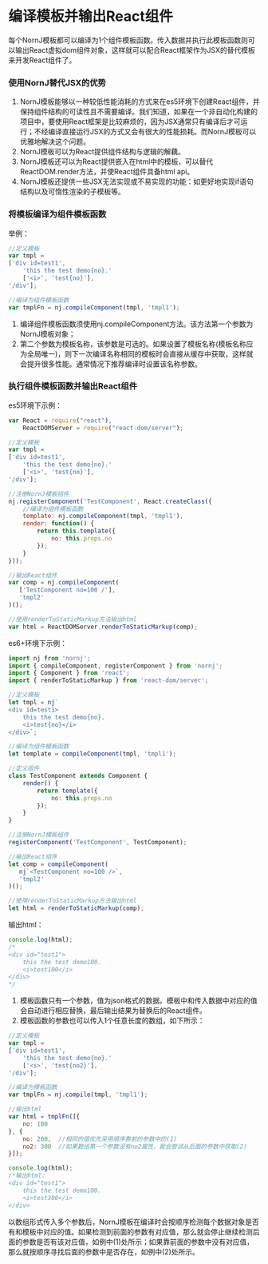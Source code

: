 # 编译模板并输出React组件

每个NornJ模板都可以编译为1个组件模板函数。传入数据并执行此模板函数则可以输出React虚拟dom组件对象，这样就可以配合React框架作为JSX的替代模板来开发React组件了。

### 使用NornJ替代JSX的优势
1. NornJ模板能够以一种较低性能消耗的方式来在es5环境下创建React组件，并保持组件结构的可读性且不需要编译。我们知道，如果在一个非自动化构建的项目中，要使用React框架是比较麻烦的，因为JSX通常只有编译后才可运行；不经编译直接运行JSX的方式又会有很大的性能损耗。而NornJ模板可以优雅地解决这个问题。
2. NornJ模板可以为React提供组件结构与逻辑的解藕。
3. NornJ模板还可以为React提供嵌入在html中的模板，可以替代ReactDOM.render方法，并使React组件具备html api。
4. NornJ模板还提供一些JSX无法实现或不易实现的功能：如更好地实现if语句结构以及可惰性渲染的子模板等。

### 将模板编译为组件模板函数

举例：
```js
//定义模板
var tmpl =
['div id=test1',
    'this the test demo{no}.'
    ['<i>', 'test{no}'],
'/div'];

//编译为组件模板函数
var tmplFn = nj.compileComponent(tmpl, 'tmpl1');
```

1. 编译组件模板函数须使用nj.compileComponent方法。该方法第一个参数为NornJ模板对象；
2. 第二个参数为模板名称，该参数是可选的。如果设置了模板名称(模板名称应为全局唯一)，则下一次编译名称相同的模板时会直接从缓存中获取，这样就会提升很多性能。通常情况下推荐编译时设置该名称参数。

### 执行组件模板函数并输出React组件

es5环境下示例：
```js
var React = require("react"),
    ReactDOMServer = require("react-dom/server");

//定义模板
var tmpl =
['div id=test1',
    'this the test demo{no}.'
    ['<i>', 'test{no}'],
'/div'];

//注册NornJ模板组件
nj.registerComponent('TestComponent', React.createClass({
    //编译为组件模板函数
    template: nj.compileComponent(tmpl, 'tmpl1'),
    render: function() {
        return this.template({
            no: this.props.no
        });
    }
}));

//输出React组件
var comp = nj.compileComponent(
   ['TestComponent no=100 /'],
   'tmpl2'
)();

//使用renderToStaticMarkup方法输出html
var html = ReactDOMServer.renderToStaticMarkup(comp);
```

es6+环境下示例：
```js
import nj from 'nornj';
import { compileComponent, registerComponent } from 'nornj';
import { Component } from 'react';
import { renderToStaticMarkup } from 'react-dom/server';

//定义模板
let tmpl = nj`
<div id=test1>
    this the test demo{no}.
    <i>test{no}</i>
</div>`;

//编译为组件模板函数
let template = compileComponent(tmpl, 'tmpl1');

//定义组件
class TestComponent extends Component {
    render() {
        return template({
            no: this.props.no
        });
    }
}

//注册NornJ模板组件
registerComponent('TestComponent', TestComponent);

//输出React组件
let comp = compileComponent(
   nj`<TestComponent no=100 />`,
   'tmpl2'
)();

//使用renderToStaticMarkup方法输出html
let html = renderToStaticMarkup(comp);
```

输出html：
```js
console.log(html);
/*
<div id="test1">
    this the test demo100.
    <i>test100</i>
</div>
*/
```

1. 模板函数只有一个参数，值为json格式的数据。模板中和传入数据中对应的值会自动进行相应替换，最后输出结果为替换后的React组件。
2. 模板函数的参数也可以传入1个任意长度的数组，如下所示：
```js
//定义模板
var tmpl =
['div id=test1',
    'this the test demo{no}.'
    ['<i>', 'test{no2}'],
'/div'];

//编译为模板函数
var tmplFn = nj.compile(tmpl, 'tmpl1');

//输出html
var html = tmplFn([{
    no: 100
}, {
    no: 200,  //相同的值优先采用顺序靠前的参数中的(1)
    no2: 300  //如果数组第一个参数没有no2属性，就会尝试从后面的参数中获取(2)
}]);

console.log(html);
/*输出html:
<div id="test1">
    this the test demo100.
    <i>test300</i>
</div>
```
以数组形式传入多个参数后，NornJ模板在编译时会按顺序检测每个数据对象是否有和模板中对应的值。如果检测到前面的参数有对应值，那么就会停止继续检测后面的参数是否有该对应值，如例中(1)处所示；如果靠前面的参数中没有对应值，那么就按顺序寻找后面的参数中是否存在，如例中(2)处所示。
